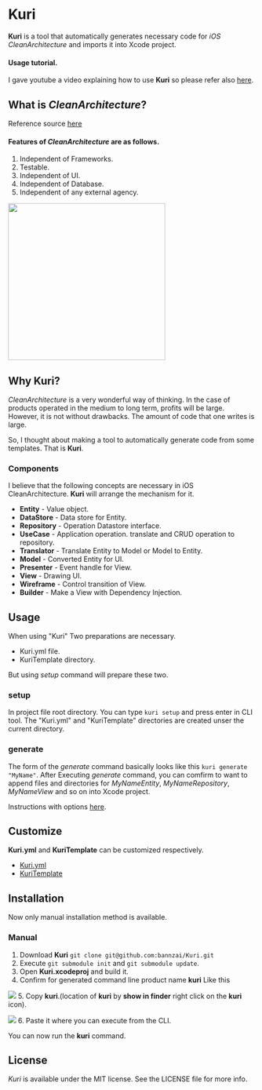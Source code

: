 # Kuri

**Kuri** is a tool that automatically generates necessary code for _iOS CleanArchitecture_ and imports it into Xcode project.

#### Usage tutorial.
I gave youtube a video explaining how to use **Kuri** so please refer also [here](https://www.youtube.com/watch?v=Ae9ETnSgENY&feature=youtu.be).

## What is *CleanArchitecture*?
Reference source [here](https://8thlight.com/blog/uncle-bob/2012/08/13/the-clean-architecture.html)

#### Features of *CleanArchitecture* are as follows.
1. Independent of Frameworks.
2. Testable.
3. Independent of UI.
4. Independent of Database.
5. Independent of any external agency.

<img width="320px" src="https://cloud.githubusercontent.com/assets/10897361/21470324/24bf3102-cac7-11e6-8d70-1a6e8623407b.jpeg"/>

## Why Kuri?
*CleanArchitecture* is a very wonderful way of thinking.
In the case of products operated in the medium to long term, profits will be large.
However, it is not without drawbacks.
The amount of code that one writes is large.

So, I thought about making a tool to automatically generate code from some templates. That is **Kuri**.

### Components
I believe that the following concepts are necessary in iOS CleanArchitecture.
**Kuri** will arrange the mechanism for it.
- **Entity** -  Value object.
- **DataStore** -  Data store for Entity.
- **Repository** -  Operation Datastore interface.
- **UseCase** -  Application operation. translate and CRUD operation to repository.
- **Translator** -  Translate Entity to Model or Model to Entity.
- **Model** - Converted Entity for UI.
- **Presenter** -  Event handle for View.
- **View** -  Drawing UI.
- **Wireframe** -  Control transition of View.
- **Builder** -  Make a View with Dependency Injection.

## Usage
When using "Kuri" Two preparations are necessary.
- Kuri.yml file.
- KuriTemplate directory.

But using *setup* command will prepare these two.

### setup
In project file root directory.
You can type `kuri setup` and press enter in CLI tool.
The "Kuri.yml" and "KuriTemplate" directories are created unser the current directory.

### generate
The form of the *generate* command basically looks like this
`kuri generate "MyName"`.
After Executing *generate* command, you can comfirm to want to append files and directories for *MyNameEntity*, *MyNameRepository*, *MyNameView* and so on into Xcode project.

Instructions with options [here](./Documents/generate.md).

## Customize
**Kuri.yml** and **KuriTemplate** can be customized respectively.

- [Kuri.yml](./Documents/yaml.md)
- [KuriTemplate](./Documents/template.md)


## Installation
Now only manual installation method is available.
### Manual
1. Download **Kuri** `git clone git@github.com:bannzai/Kuri.git`
2. Execute `git submodule init` and `git submodule update`.
3. Open **Kuri.xcodeproj** and build it.
4. Confirm for generated command line product name **kuri**
Like this  

 ![](https://cloud.githubusercontent.com/assets/10897361/21470539/3703c490-cad1-11e6-9147-55dd8fcde4a2.png)
5. Copy **kuri**.(location of **kuri** by **show in finder** right click on the **kuri** icon).

![](https://cloud.githubusercontent.com/assets/10897361/21470544/7b741f44-cad1-11e6-9cf8-d80b02eab7b6.png)
6. Paste it where you can execute from the CLI.

You can now run the **kuri** command.

## License
*Kuri* is available under the MIT license. See the LICENSE file for more info.
